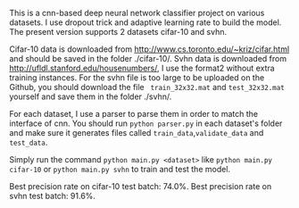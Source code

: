 This is a cnn-based deep neural network classifier project on various datasets. I use dropout trick and adaptive learning rate to build the model. The present version supports 2 datasets cifar-10 and svhn.

Cifar-10 data is downloaded from http://www.cs.toronto.edu/~kriz/cifar.html and should be saved in the folder ./cifar-10/. Svhn data is downloaded from http://ufldl.stanford.edu/housenumbers/, I use the format2 without extra training instances. For the svhn file is too large to be uploaded on the Github, you should download the file `` train_32x32.mat`` and ``test_32x32.mat`` yourself and save them in the folder ./svhn/. 

For each dataset, I use a parser to parse them in order to match the interface of cnn. You should run ``python parser.py`` in each dataset's folder and make sure it generates files called ``train_data``,``validate_data`` and ``test_data``.

Simply run the command ``python main.py <dataset>`` like ``python main.py cifar-10`` or ``python main.py svhn`` to train and test the model.

Best precision rate on cifar-10 test batch: 74.0%. Best precision rate on svhn test batch: 91.6%.

